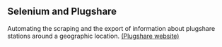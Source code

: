 ## Selenium and Plugshare
Automating the scraping and the export of information about plugshare stations around a geographic location. [(Plugshare website)](https://www.plugshare.com/fr)
